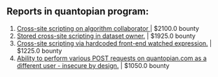## Reports in quantopian program:
1. [Cross-site scripting on algorithm collaborator ](https://hackerone.com/reports/615672) | $2100.0 bounty
2. [Stored cross-site scripting in dataset owner.](https://hackerone.com/reports/708123) | $1925.0 bounty
3. [Cross-site scripting via hardcoded front-end watched expression.](https://hackerone.com/reports/684544) | $1225.0 bounty
4. [Ability to perform various POST requests on quantopian.com as a different user - insecure by design.](https://hackerone.com/reports/837328) | $1050.0 bounty